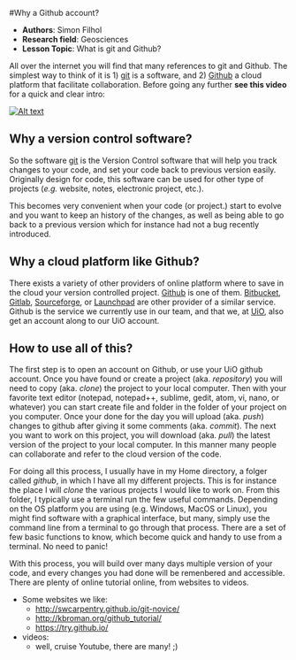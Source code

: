 #Why a Github account?

 - **Authors**: Simon Filhol
 - **Research field**: Geosciences
 - **Lesson Topic**: What is git and Github?


All over the internet you will find that many references to git and Github. The simplest way to think of it is 1) [git](https://git-scm.com/) is a software, and 2) [Github](https://github.com/) a cloud platform that facilitate collaboration.  Before going any further **see this video** for a quick and clear intro:


[![Alt text](https://img.youtube.com/vi/uUuTYDg9XoI/0.jpg)](https://www.youtube.com/watch?v=uUuTYDg9XoI)


## Why a version control software?

So the software [git](https://git-scm.com/) is the Version Control software that will help you track changes to your code, and set your code back to previous version easily. Originally design for code, this software can be used for other type of projects (*e.g.* website, notes, electronic project, etc.). 

This becomes very convenient when your code (or project.) start to evolve and you want to keep an history of the changes, as well as being able to go back to a previous version which for instance had not a bug recently introduced.

## Why a cloud platform like Github?

There exists a variety of other providers of online platform where to save in the cloud your version controlled project. [Github](https://github.com/) is one of them. [Bitbucket](https://bitbucket.org/), [Gitlab](https://about.gitlab.com/), [Sourceforge](https://sourceforge.net/), or [Launchpad](https://launchpad.net/) are other provider of a similar service. Github is the service we currently use in our team, and that we, at [UiO](http://www.uio.no/), also get an account along to our UiO account. 


## How to use all of this?

The first step is to open an account on Github, or use your UiO github account. Once you have found or create a project (aka. *repository*) you will need to copy (aka. *clone*) the project to your local computer. Then with your favorite text editor (notepad, notepad++, sublime, gedit, atom, vi, nano, or whatever) you can start create file and folder in the folder of your project on you computer. Once your done for the day you will upload (aka. *push*) changes to github after giving it some comments (aka. *commit*). The next you want to work on this project, you will download (aka. *pull*) the latest version of the project to your local computer. In this manner many people can collaborate and refer to the cloud version of the code.

For doing all this process, I usually have in my Home directory, a folger called *github*, in which I have all my different projects. This is for instance the place I will *clone* the various projects I would like to work on. From this folder, I typically use a terminal run the few useful commands. Depending on the OS platform you are using (e.g. Windows, MacOS or Linux), you might find software with a graphical interface, but many, simply use the command line from a terminal to go through that process. There are a set of few basic functions to know, which become quick and handy to use from a terminal. No need to panic! 

With this process, you will build over many days multiple version of your code, and every changes you had done will be remenbered and accessible. There are plenty of online tutorial online, from websites to videos.

- Some websites we like:
	- http://swcarpentry.github.io/git-novice/
	- http://kbroman.org/github_tutorial/
	- https://try.github.io/
- videos:
	- well, cruise Youtube, there are many!  ;)















